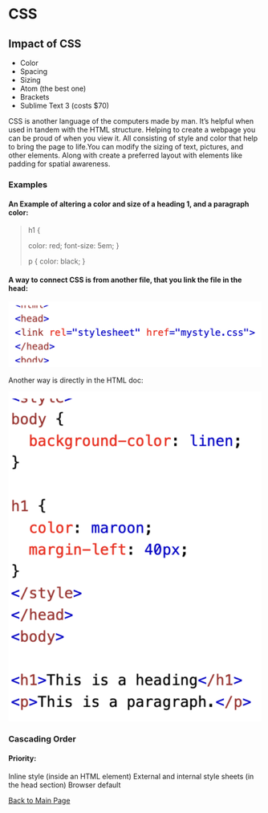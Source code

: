 # CSS

## Impact of CSS

- Color
- Spacing
- Sizing
- Atom (the best one)
- Brackets
- Sublime Text 3 (costs $70)

CSS is another language of the computers made by man. It’s helpful when used in tandem with the HTML structure. Helping to create a webpage you can be proud of when you view it. All consisting of style and color that help to bring the page to life.You can modify the sizing of text, pictures, and other elements. Along with create a preferred layout with elements like padding for spatial awareness. 

### Examples

#### An Example of altering a color and size of a heading 1, and a paragraph color:

>h1 {
> 
> color: red;
>  font-size: 5em;
>}
>
>
>p {
>  color: black;
>}

#### A way to connect CSS is from another file, that you link the file in the head:

![](/cssHead.png)

Another way is directly in the HTML doc:

![](/htmlCSS.png)

### Cascading Order
 
#### Priority:
Inline style (inside an HTML element)
External and internal style sheets (in the head section)
Browser default

[Back to Main Page](https://codrcam.github.io/reading-note/)
